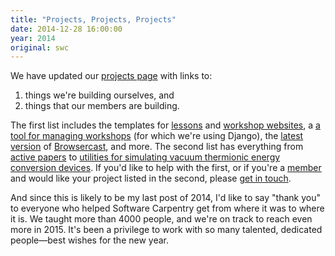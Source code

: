 ```yaml
---
title: "Projects, Projects, Projects"
date: 2014-12-28 16:00:00
year: 2014
original: swc
---
```

<p>
  We have updated our <a href="{{site.baseurl}}/join/projects/">projects page</a> with links to:
</p>
<ol>
  <li>
    things we're building ourselves, and
  </li>
  <li>
    things that our members are building.
  </li>
</ol>
<p>
  The first list includes the templates for
  <a href="{{site.github_url}}/lesson-template">lessons</a>
  and <a href="{{site.github_url}}/workshop-template">workshop websites</a>,
  a <a href="{{site.github_url}}/amy">a tool for managing workshops</a>
  (for which we're using Django),
  the <a href="https://github.com/twitwi/deck.browsercast.js/">latest version</a> of
  <a href="http://third-bit.com/browsercast/">Browsercast</a>,
  and more.
  The second list has everything from
  <a href="http://www.activepapers.org/" class="project">active papers</a>
  to <a href="http://jrsmith3.github.io/tec/">utilities for simulating vacuum thermionic energy conversion devices</a>.
  If you'd like to help with the first,
  or if you're a <a href="{{site.baseurl}}/blog/2014/12/standing-for-election.html#members">member</a>
  and would like your project listed in the second,
  please <a href="mailto:{{site.contact}}">get in touch</a>.
</p>
<p>
  And since this is likely to be my last post of 2014,
  I'd like to say "thank you" to everyone who helped Software Carpentry get from where it was to where it is.
  We taught more than 4000 people,
  and we're on track to reach even more in 2015.
  It's been a privilege to work with so many talented, dedicated people&mdash;best wishes for the new year.
</p>
